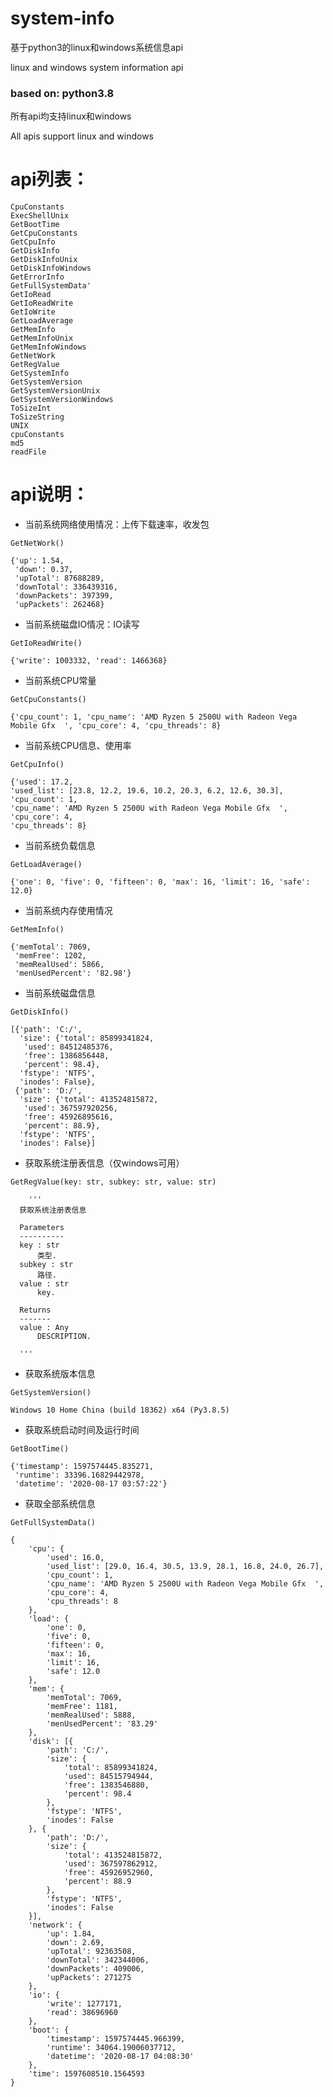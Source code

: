# system-info
基于python3的linux和windows系统信息api

linux and windows system information api

### based on: python3.8

所有api均支持linux和windows

All apis support linux and windows

# api列表：

```
CpuConstants
ExecShellUnix
GetBootTime
GetCpuConstants
GetCpuInfo
GetDiskInfo
GetDiskInfoUnix
GetDiskInfoWindows
GetErrorInfo
GetFullSystemData'
GetIoRead
GetIoReadWrite
GetIoWrite
GetLoadAverage
GetMemInfo
GetMemInfoUnix
GetMemInfoWindows
GetNetWork
GetRegValue
GetSystemInfo
GetSystemVersion
GetSystemVersionUnix
GetSystemVersionWindows
ToSizeInt
ToSizeString
UNIX
cpuConstants
md5
readFile
```


# api说明：

- 当前系统网络使用情况：上传下载速率，收发包
```
GetNetWork()
```
```
{'up': 1.54,
 'down': 0.37,
 'upTotal': 87688289,
 'downTotal': 336439316,
 'downPackets': 397399,
 'upPackets': 262468}
```
 
- 当前系统磁盘IO情况：IO读写
```
GetIoReadWrite()
```
```
{'write': 1003332, 'read': 1466368}
```

- 当前系统CPU常量
```
GetCpuConstants()
```
```
{'cpu_count': 1, 'cpu_name': 'AMD Ryzen 5 2500U with Radeon Vega Mobile Gfx  ', 'cpu_core': 4, 'cpu_threads': 8}
```

- 当前系统CPU信息、使用率
```
GetCpuInfo()
```
```
{'used': 17.2,
'used_list': [23.8, 12.2, 19.6, 10.2, 20.3, 6.2, 12.6, 30.3],
'cpu_count': 1,
'cpu_name': 'AMD Ryzen 5 2500U with Radeon Vega Mobile Gfx  ',
'cpu_core': 4,
'cpu_threads': 8}
```

- 当前系统负载信息
```
GetLoadAverage()
```
```
{'one': 0, 'five': 0, 'fifteen': 0, 'max': 16, 'limit': 16, 'safe': 12.0}
```

- 当前系统内存使用情况
```
GetMemInfo()
```
```
{'memTotal': 7069,
 'memFree': 1202,
 'memRealUsed': 5866,
 'menUsedPercent': '82.98'}
```

- 当前系统磁盘信息
```
GetDiskInfo()
```
```
[{'path': 'C:/',
  'size': {'total': 85899341824,
   'used': 84512485376,
   'free': 1386856448,
   'percent': 98.4},
  'fstype': 'NTFS',
  'inodes': False},
 {'path': 'D:/',
  'size': {'total': 413524815872,
   'used': 367597920256,
   'free': 45926895616,
   'percent': 88.9},
  'fstype': 'NTFS',
  'inodes': False}]
```

  
- 获取系统注册表信息（仅windows可用）
```
GetRegValue(key: str, subkey: str, value: str)
```
```
    '''
  获取系统注册表信息

  Parameters
  ----------
  key : str
      类型.
  subkey : str
      路径.
  value : str
      key.

  Returns
  -------
  value : Any
      DESCRIPTION.

  '''
  ```

- 获取系统版本信息
```
GetSystemVersion()
```
```
Windows 10 Home China (build 18362) x64 (Py3.8.5)
```

- 获取系统启动时间及运行时间
```
GetBootTime()
```
```
{'timestamp': 1597574445.835271,
 'runtime': 33396.16829442978,
 'datetime': '2020-08-17 03:57:22'}
```

- 获取全部系统信息
```
GetFullSystemData()
```
```
{
	'cpu': {
		'used': 16.0,
		'used_list': [29.0, 16.4, 30.5, 13.9, 28.1, 16.8, 24.0, 26.7],
		'cpu_count': 1,
		'cpu_name': 'AMD Ryzen 5 2500U with Radeon Vega Mobile Gfx  ',
		'cpu_core': 4,
		'cpu_threads': 8
	},
	'load': {
		'one': 0,
		'five': 0,
		'fifteen': 0,
		'max': 16,
		'limit': 16,
		'safe': 12.0
	},
	'mem': {
		'memTotal': 7069,
		'memFree': 1181,
		'memRealUsed': 5888,
		'menUsedPercent': '83.29'
	},
	'disk': [{
		'path': 'C:/',
		'size': {
			'total': 85899341824,
			'used': 84515794944,
			'free': 1383546880,
			'percent': 98.4
		},
		'fstype': 'NTFS',
		'inodes': False
	}, {
		'path': 'D:/',
		'size': {
			'total': 413524815872,
			'used': 367597862912,
			'free': 45926952960,
			'percent': 88.9
		},
		'fstype': 'NTFS',
		'inodes': False
	}],
	'network': {
		'up': 1.84,
		'down': 2.69,
		'upTotal': 92363508,
		'downTotal': 342344006,
		'downPackets': 409006,
		'upPackets': 271275
	},
	'io': {
		'write': 1277171,
		'read': 38696960
	},
	'boot': {
		'timestamp': 1597574445.966399,
		'runtime': 34064.19006037712,
		'datetime': '2020-08-17 04:08:30'
	},
	'time': 1597608510.1564593
}
```



  
